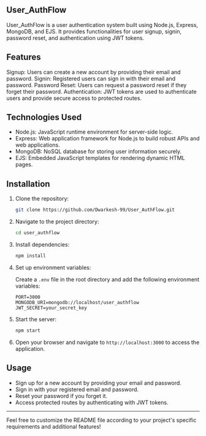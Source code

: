 ## User_AuthFlow
User_AuthFlow is a user authentication system built using Node.js, Express, MongoDB, and EJS. It provides functionalities for user signup, signin, password reset, and authentication using JWT tokens.

## Features
Signup: Users can create a new account by providing their email and password.
Signin: Registered users can sign in with their email and password.
Password Reset: Users can request a password reset if they forget their password.
Authentication: JWT tokens are used to authenticate users and provide secure access to protected routes.

## Technologies Used
- Node.js: JavaScript runtime environment for server-side logic.
- Express: Web application framework for Node.js to build robust APIs and web applications.
- MongoDB: NoSQL database for storing user information securely.
- EJS: Embedded JavaScript templates for rendering dynamic HTML pages.

## Installation

1. Clone the repository:

   ```bash
   git clone https://github.com/Dwarkesh-99/User_AuthFlow.git
   ```

2. Navigate to the project directory:

   ```bash
   cd user_authflow
   ```

3. Install dependencies:

   ```bash
   npm install
   ```

4. Set up environment variables:

   Create a `.env` file in the root directory and add the following environment variables:

   ```plaintext
   PORT=3000
   MONGODB_URI=mongodb://localhost/user_authflow
   JWT_SECRET=your_secret_key
   ```

5. Start the server:

   ```bash
   npm start
   ```

6. Open your browser and navigate to `http://localhost:3000` to access the application.

## Usage

- Sign up for a new account by providing your email and password.
- Sign in with your registered email and password.
- Reset your password if you forget it.
- Access protected routes by authenticating with JWT tokens.

---

Feel free to customize the README file according to your project's specific requirements and additional features!
